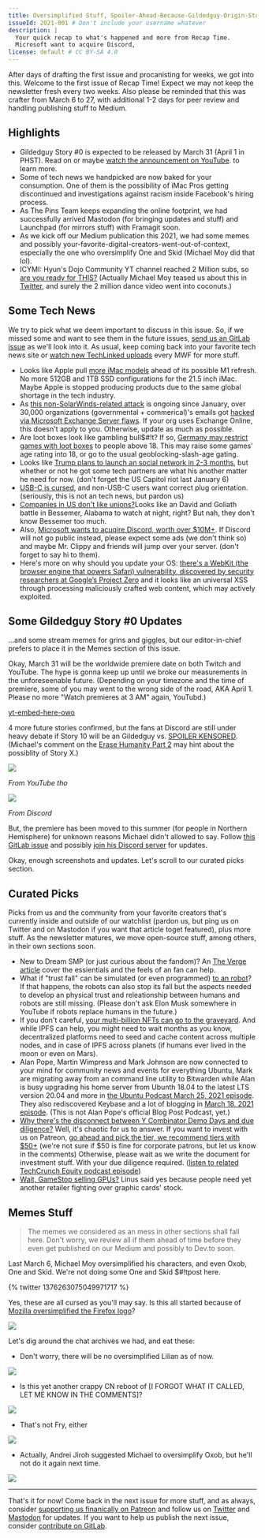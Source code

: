 ```yaml
---
title: Oversimplified Stuff, Spoiler-Ahead-Because-Gildedguy-Origin-Story, and more!
issueId: 2021-001 # Don't include your username whatever
description: |
  Your quick recap to what's happened and more from Recap Time.
  Microsoft want to acquire Discord,    
license: default # CC BY-SA 4.0
---
```


After days of drafting the first issue and procanisting for weeks,
we got into this. Welcome to the first issue of Recap Time! Expect
we may not keep the newsletter fresh every two weeks. Also please
be reminded that this was crafter from March 6 to 27, with additional
1-2 days for peer review and handling publishing stuff to Medium.

<!-- ./highlights.md -->
## Highlights

- Gildedguy Story #0 is expected to be released by March 31 (April 1
in PHST). Read on or maybe [watch the announcement on YouTube](https://www.youtube.com/watch?v=c47UhPcOP68).
to learn more.
- Some of tech news we handpicked are now baked for your consumption.
One of them is the possibility of iMac Pros getting discontinued and
investigations against racism inside Facebook's hiring process.
- As The Pins Team keeps expanding the online footprint, we had successfully
arrived Mastodon (for bringing updates and stuff) and Launchpad (for mirrors
stuff) with Framagit soon.
- As we kick off our Medium publication this 2021, we had some memes
and possibly your-favorite-digital-creators-went-out-of-context,
especially the one who oversimplify One and Skid (Michael Moy did
that lol).
- ICYMI: Hyun's Dojo Community YT channel reached 2 Million subs,
so [are you ready for THIS?](https://www.youtube.com/watch?v=X-lclBxiqBc)
(Actually Michael Moy teased us about this in [Twitter](https://twitter.com/GildedguyArt/status/1372965987688050690),
and surely the 2 million dance video went into coconuts.)

<!-- ./tech-news.md -->
## Some Tech News

We try to pick what we deem important to discuss in this issue. So,
if we missed some and want to see them in the future issues,
[send us an GitLab issue](https://gitlab.com/MadeByThePinsHub/RecapTime/newsletter-archive/issues/new)
as we'll look into it. As usual, keep coming back into your favorite
tech news site or [watch new TechLinked uploads](https://www.youtube.com/channel/UCeeFfhMcJa1kjtfZAGskOCA) every MWF for more stuff.

* Looks like Apple pull [more iMac models](https://www.engadget.com/apple-pulls-imac-models-m1-refresh-103829331.html) ahead of its possible M1 refresh. No more
512GB and 1TB SSD configurations for the 21.5 inch iMac. Maybe Apple is stopped producing products due to
the same global shortage in the tech industry.
* As [this non-SolarWinds-related attack](https://blogs.microsoft.com/on-the-issues/2021/03/02/new-nation-state-cyberattacks/) is ongoing since January, over 30,000 organizations (governmental + commerical)'s emails got [hacked via  Microsoft Exchange Server flaws](https://www.theverge.com/2021/3/5/22316189/microsoft-exchange-server-security-exploit-china-attack-30000-organizations).
If your org uses Exchange Online, this doesn't apply to you. Otherwise, update as much as possible.
* Are loot boxes look like gambling bull$#!t? If so, [Germany may restrict games with loot boxes](https://www.engadget.com/germany-video-game-loot-boxes-adult-requirement-145154466.html) to
people above 18. This may raise some games' age rating into 18, or go to the usual geoblocking-slash-age gating.
* Looks like [Trump plans to launch an social network in 2-3 months](https://www.engadget.com/donald-trump-social-network-211532975.html), but whether
or not he got some tech partners are what his another matter he need for now. (don't forget the US Capitol riot last January 6)
* [USB-C is cursed](https://hackaday.com/2021/03/22/cursed-usb-c-when-plug-orientation-matters/),
and non-USB-C users want correct plug orientation. (seriously, this
is not an tech news, but pardon us)
* [Companies in US don't like unions?](https://www.vox.com/the-highlight/22320009/amazon-bessemer-union-rwdsu-alabama)Looks like an
David and Goliath battle in Bessemer, Alabama to watch at night, right? But nah, they don't know Bessemer too much.
* Also, [Microsoft wants to acuqire Discord, worth over $10M+](https://www.theverge.com/2021/3/22/22345792/microsoft-discord-acquisition-report-10-billion).
If Discord will not go public instead, please expect some ads (we don't think so)
and maybe Mr. Clippy and friends will jump over your server. (don't forget
to say hi to them).
* Here's more on why should you update your OS: [there's a WebKit (the browser engine that powers Safari) vulnerability, discovered by security researchers at Google’s Project Zero](https://techcrunch.com/2021/03/27/apple-releases-iphone-ipad-watch-security-patch-to-fix-zero-day-bug-under-active-attack) and it looks like an universal XSS through processing maliciously crafted web content, which may actively exploited.

<!-- ./storyzero-update-0.md DO-NOT-APPEND:manual-append-only:START -->
## Some Gildedguy Story #0 Updates

...and some stream memes for grins and giggles, but our
editor-in-chief prefers to place it in the Memes section of
this issue.

Okay, March 31 will be the worldwide premiere date on both Twitch
and YouTube. The hype is gonna keep up until we broke our measurements
in the unforeseenable future. (Depending on your timezone and the time
of premiere, some of you may went to the wrong side of the road, AKA
April 1. Please no more "Watch premieres at 3 AM" again, YouTubd.)

[yt-embed-here-owo](https://www.youtube.com/watch?v=c47UhPcOP68)

4 more future stories confirmed, but the fans at Discord are still
under heavy debate if Story 10 will be an
Gildedguy vs. [SPOILER KENSORED](https://www.youtube.com/watch?v=G7uuttPwLRg&lc=UgyPkusnD-hegITXOXh4AaABAg.8etJwhb-q4X8f7h5uTXLiX).
(Michael's comment on the [Erase Humanity Part 2](https://www.youtube.com/watch?v=G7uuttPwLRg&lc=UgyPkusnD-hegITXOXh4AaABAg)
may hint about the possiblity of Story X.)

![](https://cdn.rtapp.tk/2021-001-ajhalili2006/gilding-with-gold/gg-vs-yoopia-confirmed.png)

*From YouTube tho*

![](https://cdn.rtapp.tk/2021-001-ajhalili2006/gilding-with-gold/gg-vs-yoopia-confirmed-discord1.png)

*From Discord*

But, the premiere has been moved to this summer (for people in
Northern Hemisphere) for unknown reasons Michael didn't allowed to
say. Follow [this GitLab issue](https://gitlab.com/MadeByThePinsHub/RecapTime/newsletter-archive/-/issues/1) and possibly [join his Discord server](https://discord.gg/6SxdeZtaF5) for updates.

Okay, enough screenshots and updates. Let's scroll to our curated picks section.
<!-- ./storyzero-updatd-0.md DO-NOT-APPEND:manual-append-only:END -->

<!-- ./curated-picks.md -->
## Curated Picks

Picks from us and the community from your favorite creators that's currently inside and outside of our watchlist (pardon us,
but ping us on Twitter and on Mastodon if you want that article toget featured), plus more stuff. As the newsletter matures, we move open-source stuff, among others, in their own sections soon.

* New to Dream SMP (or just curious about the fandom)? An [The Verge article](https://www.theverge.com/22338418/dream-smp-youtube-minecraft-fanart-fanfiction-video-edits-fandom)
cover the essientials and the feels of an fan can help.
* What if "trust fall" can be simulated (or even programmed) [to an robot](https://psyche.co/ideas/what-falling-robots-reveal-about-the-absurdity-of-human-trust)?
If that happens, the robots can also stop its fall but the aspects needed to
develop an physical trust and releationship between humans and
robots are still missing. (Please don't ask Elon Musk somewhere in YouTube
if robots replace humans in the future.)
* If you don't careful, [your multi-billion NFTs can go to the graveyard](https://www.theverge.com/2021/3/25/22349242/nft-metadata-explained-art-crypto-urls-links-ipfs).
And while IPFS can help, you might need to wait months as you know,
decentralized platforms need to seed and cache content across multiple
nodes, and in case of IPFS across planets (if humans ever lived in
the moon or even on Mars).
* Alan Pope, Martin Wimpress and Mark Johnson are now connected to
your mind for community news and events for everything Ubuntu,
Mark are migrating away from an command line utility to Bitwarden
while Alan is busy upgrading his home server from Ubunth 18.04 to
the latest LTS version 20.04 and more in
[the Ubuntu Podcast March 25, 2021 episode](https://ubuntupodcast.org/2021/03/25/s14e03-tiny-spider-transmitted/).
They also rediscovered Keybase and a lot of blogging in
[March 18, 2021 episode](https://ubuntupodcast.org/2021/03/18/s14e02-toast-letter-club/).
(This is not Alan Pope's official Blog Post Podcast, yet.)
* [Why there's the disconnect between Y Combinator Demo Days and due diligence?](https://techcrunch.com/2021/03/27/y-combinator-demo-day-dispo-due-diligence) Well, it's chaotic for us to answer.
If you want to invest with us on Patreon, [go ahead and pick the tier, we recommend tiers with $50+](https://www.patreon.com/ThePinsTeam) (we're not sure if $50 is fine for corporate patrons, but let us know in the comments)
Otherwise, please wait as we write the document for investment stuff. With your due diligence required. ([listen to related TechCrunch Equity podcast episode](https://techcrunch.com/2021/03/26/you-can-only-invest-if-you-promise-not-to-read-the-fine-print-ok/))
* [Wait, GameStop selling GPUs?](https://www.theverge.com/2021/3/26/22353287/gamestop-amd-nvidia-gpu-graphics-cards-on-sale-pc-hardware) Linus said yes because people need yet another retailer fighting over graphic cards' stock.

<!-- ./memes-and-stuff.md -->
## Memes Stuff

> The memes we considered as an mess in other sections shall fall here. Don't
worry, we review all if them ahead of time before they even get published on
our Medium and possibly to Dev.to soon.

Last March 6, Michael Moy oversimplified his characters, and even Oxob, One and Skid. We're not doing some
One and Skid $#!tpost here.

{% twitter 1376263075049971717 %}

Yes, these are all cursed as you'll may say. Is this all started because of
[Mozilla oversimplified the Firefox logo](https://www.theverge.com/2019/6/11/18661931/mozilla-firefox-logo-new-design-more-fire-less-fox)?

![](https://cdn.rtapp.tk/2021-001-ajhalili2006/memes-and-stuff/mozilla-killed-the-fox.png)

Let's dig around the chat archives we had, and eat these:

* Don't worry, there will be no oversimplified Lilian as of now.

![](https://cdn.rtapp.tk/2021-001-ajhalili2006/gilding-with-gold/twitch-chat/plz-dont-oversimplify-lillian.png)

* Is this yet another crappy CN reboot of [I FORGOT WHAT IT CALLED, LET ME KNOW IN THE COMMENTS]?

![](https://cdn.rtapp.tk/2021-001-ajhalili2006/gilding-with-gold/twitch-chat/crappy-cn-reboot-lol.png)

* That's not Fry, either

![](https://cdn.rtapp.tk/2021-001-ajhalili2006/gilding-with-gold/twitch-chat/welp-is-this-skid.png)

* Actually, Andrei Jiroh suggested Michael to oversimplify Oxob, but he'll not do it again next time.

![](https://cdn.rtapp.tk/2021-001-ajhalili2006/gilding-with-gold/twitch-chat/plz-dont-give-michael-ideas.png)

---

That's it for now! Come back in the next issue for more stuff, and as always, consider [supporting us finanically on Patreon](https://patreon.com/thepinsteam)
and follow us on [Twitter](https://twitter.com/RecapTime) and [Mastodon](https://mastodon.online/@RecapTime) for
updates. If you want to help us publish the next issue, consider [contribute on GitLab](https://gitlab.com/MadeByThePinsHub/RecapTime/newsletter-archive).
